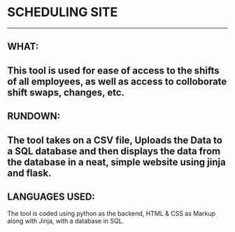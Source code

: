 # SCHEDULING SITE
---
## WHAT:
This tool is used for ease of access to the shifts of all employees, as well as access to colloborate shift swaps, changes, etc.
---
## RUNDOWN:
The tool takes on a CSV file, Uploads the Data to a SQL database and then displays the data from the database in a neat, simple website using jinja and flask.
---
## LANGUAGES USED:
The tool is coded using python as the backend, HTML & CSS as Markup along with Jinja, with a database in SQL.
